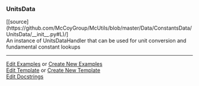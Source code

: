 ### <a id="McUtils.Data.ConstantsData.UnitsData">UnitsData</a> 
<div class="docs-source-link" markdown="1">
[[source](https://github.com/McCoyGroup/McUtils/blob/master/Data/ConstantsData/UnitsData/__init__.py#L)/]
</div>
An instance of UnitsDataHandler that can be used for unit conversion and fundamental constant lookups



___

[Edit Examples](https://github.com/McCoyGroup/McUtils/edit/master/ci/examples/McUtils/Data/ConstantsData/UnitsData.md) or 
[Create New Examples](https://github.com/McCoyGroup/McUtils/new/master/?filename=ci/examples/McUtils/Data/ConstantsData/UnitsData.md) <br/>
[Edit Template](https://github.com/McCoyGroup/McUtils/edit/master/ci/docs/McUtils/Data/ConstantsData/UnitsData.md) or 
[Create New Template](https://github.com/McCoyGroup/McUtils/new/master/?filename=ci/docs/templates/McUtils/Data/ConstantsData/UnitsData.md) <br/>
[Edit Docstrings](https://github.com/McCoyGroup/McUtils/edit/master/Data/ConstantsData/UnitsData/__init__.py#L?message=Update%20Docs)

